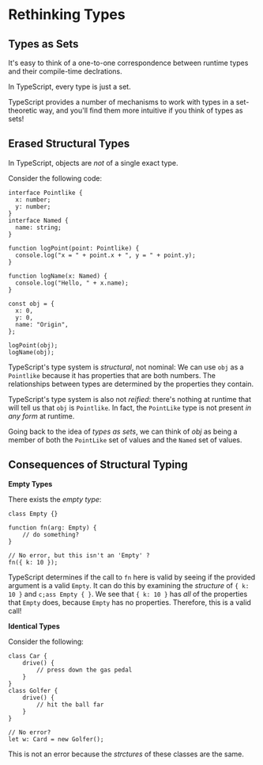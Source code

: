 

# Rethinking Types

## Types as Sets

It's easy to think of a one-to-one correspondence between runtime types and their compile-time declrations.

In TypeScript, every type is just a set.

TypeScript provides a number of mechanisms to work with types in a set-theoretic way, and you'll find them more intuitive if you think of types as sets!

## Erased Structural Types

In TypeScript, objects are *not* of a single exact type.

Consider the following code:

	interface Pointlike {
	  x: number;
	  y: number;
	}
	interface Named {
	  name: string;
	}

	function logPoint(point: Pointlike) {
	  console.log("x = " + point.x + ", y = " + point.y);
	}

	function logName(x: Named) {
	  console.log("Hello, " + x.name);
	}

	const obj = {
	  x: 0,
	  y: 0,
	  name: "Origin",
	};

	logPoint(obj);
	logName(obj);

TypeScript's type system is *structural*, not nominal: We can use `obj` as a `Pointlike` because it has properties that are both numbers. The relationships between types are determined by the properties they contain.

TypeScript's type system is also not *reified*: there's nothing at runtime that will tell us that `obj` is `Pointlike`. In fact, the `PointLike` type is not present *in any form* at runtime.

Going back to the idea of *types as sets*, we can think of *obj* as being a member of both the `PointLike` set of values and the `Named` set of values.

## Consequences of Structural Typing

**Empty Types**

There exists the *empty type*:

	class Empty {}

	function fn(arg: Empty) {
		// do something?
	}

	// No error, but this isn't an 'Empty' ?
	fn({ k: 10 });

TypeScript determines if the call to `fn` here is valid by seeing if the provided argument is a valid `Empty`. It can do this by examining the *structure* of `{ k: 10 }` and `c;ass Empty { }`. We see that `{ k: 10 }` has *all* of the properties that `Empty` does, because `Empty` has no properties. Therefore, this is a valid call!

**Identical Types**

Consider the following:

	class Car {
		drive() {
			// press down the gas pedal
		}
	}
	class Golfer {
		drive() {
			// hit the ball far
		}
	}

	// No error?
	let w: Card = new Golfer();

This is not an error because the *strctures* of these classes are the same.
